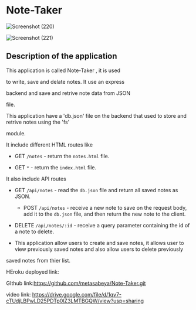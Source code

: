 # Note-Taker
 
![Screenshot (220)](https://user-images.githubusercontent.com/65740871/92315290-9ca3ae80-efa0-11ea-917c-e9d6b7ce69f6.png)

![Screenshot (221)](https://user-images.githubusercontent.com/65740871/92315296-b7762300-efa0-11ea-9755-fd5e1f3d3bd7.png)


 ## Description of the application

 This application is called Note-Taker , it is used
 
  to write, save and delate notes. It use an express
  
   backend and save and retrive note data from JSON 
   
   file.

This application have a 'db.json' file on the backend that used to store and retrive notes using the 'fs' 
 
 module.

It include different HTML routes like 

* GET `/notes` -  return the `notes.html` file.

* GET `*` -  return the `index.html` file. 

It also include API routes 

* GET `/api/notes` - read the `db.json` file and return all saved notes as JSON.

  * POST `/api/notes` -  receive a new note to save  on the request body, add it to the `db.json` file,  and then return the new note to the client.

 * DELETE `/api/notes/:id` - receive a query  parameter containing the id of a note to delete. 
  
 * This application allow users to create and save  notes, it allows user to view previously saved  notes and also allow users to delete previously 
  
  saved notes from thier list.



























HEroku deployed link:

GIthub link:https://github.com/metasabeya/Note-Taker.git

video link: https://drive.google.com/file/d/1qv7-cTUdjLBPwLD25PDTp0lZ3LMTBGQW/view?usp=sharing
